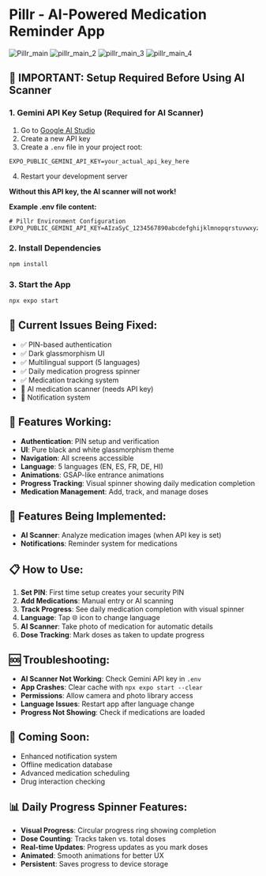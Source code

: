 # Pillr - AI-Powered Medication Reminder App

![Pillr_main](https://github.com/user-attachments/assets/597a6e7a-296b-4b4c-bd8e-62974f45d4df)
![pillr_main_2](https://github.com/user-attachments/assets/3078987e-9a48-4bf1-b9e2-9dbdafdd5b74)
![pillr_main_3](https://github.com/user-attachments/assets/1be9ac34-5a8a-40a8-9ad3-057409f8e84b)
![pillr_main_4](https://github.com/user-attachments/assets/8e178adf-79d9-476d-80fd-b08612549d45)

## 🚨 **IMPORTANT: Setup Required Before Using AI Scanner**

### 1. Gemini API Key Setup (Required for AI Scanner)
1. Go to [Google AI Studio](https://makersuite.google.com/app/apikey)
2. Create a new API key
3. Create a `.env` file in your project root:
```env
EXPO_PUBLIC_GEMINI_API_KEY=your_actual_api_key_here
```
4. Restart your development server

**Without this API key, the AI scanner will not work!**

**Example .env file content:**
```env
# Pillr Environment Configuration
EXPO_PUBLIC_GEMINI_API_KEY=AIzaSyC_1234567890abcdefghijklmnopqrstuvwxyz
```

### 2. Install Dependencies
```bash
npm install
```

### 3. Start the App
```bash
npx expo start
```

## 🔧 **Current Issues Being Fixed:**

- ✅ PIN-based authentication
- ✅ Dark glassmorphism UI
- ✅ Multilingual support (5 languages)
- ✅ Daily medication progress spinner
- ✅ Medication tracking system
- 🔄 AI medication scanner (needs API key)
- 🔄 Notification system

## 📱 **Features Working:**

- **Authentication**: PIN setup and verification
- **UI**: Pure black and white glassmorphism theme
- **Navigation**: All screens accessible
- **Language**: 5 languages (EN, ES, FR, DE, HI)
- **Animations**: GSAP-like entrance animations
- **Progress Tracking**: Visual spinner showing daily medication completion
- **Medication Management**: Add, track, and manage doses

## 🚧 **Features Being Implemented:**

- **AI Scanner**: Analyze medication images (when API key is set)
- **Notifications**: Reminder system for medications

## 📋 **How to Use:**

1. **Set PIN**: First time setup creates your security PIN
2. **Add Medications**: Manual entry or AI scanning
3. **Track Progress**: See daily medication completion with visual spinner
4. **Language**: Tap 🌐 icon to change language
5. **AI Scanner**: Take photo of medication for automatic details
6. **Dose Tracking**: Mark doses as taken to update progress

## 🆘 **Troubleshooting:**

- **AI Scanner Not Working**: Check Gemini API key in `.env`
- **App Crashes**: Clear cache with `npx expo start --clear`
- **Permissions**: Allow camera and photo library access
- **Language Issues**: Restart app after language change
- **Progress Not Showing**: Check if medications are loaded

## 🔮 **Coming Soon:**

- Enhanced notification system
- Offline medication database
- Advanced medication scheduling
- Drug interaction checking


## 📊 **Daily Progress Spinner Features:**

- **Visual Progress**: Circular progress ring showing completion
- **Dose Counting**: Tracks taken vs. total doses
- **Real-time Updates**: Progress updates as you mark doses
- **Animated**: Smooth animations for better UX
- **Persistent**: Saves progress to device storage

